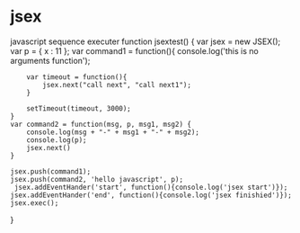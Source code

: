 jsex
====

javascript sequence executer
function jsextest() {
	var jsex = new JSEX();
	var p = {
		x : 11
	};
	var command1 = function(){
		console.log('this is no arguments function');
		
		var timeout = function(){
			jsex.next("call next", "call next1");
		}
		
		setTimeout(timeout, 3000);
	}
	var command2 = function(msg, p, msg1, msg2) {
		console.log(msg + "-" + msg1 + "-" + msg2);
		console.log(p);
		jsex.next()
	}
	
	jsex.push(command1);
	jsex.push(command2, 'hello javascript', p);
	 jsex.addEventHander('start', function(){console.log('jsex start')});
	jsex.addEventHander('end', function(){console.log('jsex finishied')});
	jsex.exec();
}

